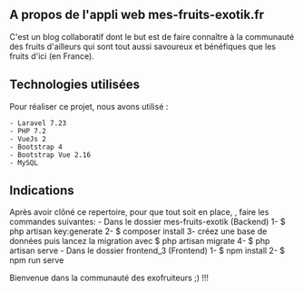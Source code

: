 ## A propos de l'appli web mes-fruits-exotik.fr

C'est un blog collaboratif dont le but est de faire connaître à la communauté des fruits d'ailleurs qui sont tout aussi savoureux et bénéfiques que les fruits d'ici (en France).

## Technologies utilisées

Pour réaliser ce projet, nous avons utilisé :

    - Laravel 7.23
    - PHP 7.2
    - VueJs 2
    - Bootstrap 4
    - Bootstrap Vue 2.16
    - MySQL

## Indications

Après avoir clôné ce repertoire, pour que tout soit en place, , faire les commandes suivantes:
    - Dans le dossier mes-fruits-exotik (Backend)
        1- $ php artisan key:generate
        2- $ composer install
        3- créez une base de données puis lancez la migration avec $ php artisan migrate
        4- $ php artisan serve
    - Dans le dossier frontend_3 (Frontend)
        1- $ npm install
        2- $ npm run serve

Bienvenue dans la communauté des exofruiteurs ;) !!!
